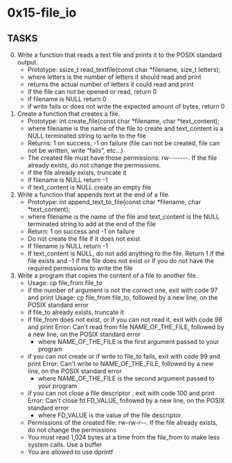 # 0x15-file_io
## TASKS
  0.  Write a function that reads a text file and prints it to the POSIX standard output.
        - Prototype: ssize_t read_textfile(const char *filename, size_t letters);
        - where letters is the number of letters it should read and print
        - returns the actual number of letters it could read and print
        - if the file can not be opened or read, return 0
        - if filename is NULL return 0
        - if write fails or does not write the expected amount of bytes, return 0
  1.  Create a function that creates a file.
        - Prototype: int create_file(const char *filename, char *text_content);
        - where filename is the name of the file to create and text_content is a NULL terminated string to write to the file
        - Returns: 1 on success, -1 on failure (file can not be created, file can not be written, write “fails”, etc…)
        - The created file must have those permissions: rw-------. If the file already exists, do not change the permissions.
        - if the file already exists, truncate it
        - if filename is NULL return -1
        - if text_content is NULL create an empty file
  2.  Write a function that appends text at the end of a file.
        - Prototype: int append_text_to_file(const char *filename, char *text_content);
        - where filename is the name of the file and text_content is the NULL terminated string to add at the end of the file
        - Return: 1 on success and -1 on failure
        - Do not create the file if it does not exist
        - If filename is NULL return -1
        - If text_content is NULL, do not add anything to the file. Return 1 if the file exists and -1 if the file does not exist or if you do not have the           required permissions to write the file
  3.  Write a program that copies the content of a file to another file.
        - Usage: cp file_from file_to
        - if the number of argument is not the correct one, exit with code 97 and print Usage: cp file_from file_to, followed by a new line, on the POSIX             standard error
        - if file_to already exists, truncate it
        - if file_from does not exist, or if you can not read it, exit with code 98 and print Error: Can't read from file
          NAME_OF_THE_FILE, followed by a new line, on the POSIX standard error
            - where NAME_OF_THE_FILE is the first argument passed to your program
       -  if you can not create or if write to file_to fails, exit with code 99 and print Error: Can't write to NAME_OF_THE_FILE, followed by a new line,             on the POSIX standard error
            - where NAME_OF_THE_FILE is the second argument passed to your program
       -  if you can not close a file descriptor , exit with code 100 and print Error: Can't close fd FD_VALUE, followed by a new line, on the POSIX                  standard error
            - where FD_VALUE is the value of the file descriptor
       -  Permissions of the created file: rw-rw-r--. If the file already exists, do not change the permissions
       -  You must read 1,024 bytes at a time from the file_from to make less system calls. Use a buffer
       -  You are allowed to use dprintf
